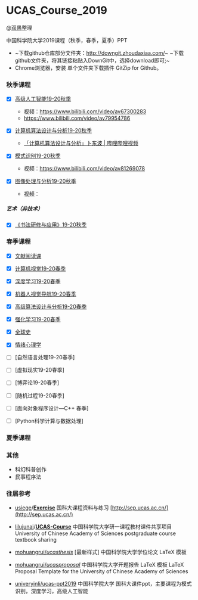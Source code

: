 <!--
 * @Description: 
 * @Author: HCQ
 * @Company(School): UCAS
 * @Date: 2019-10-18 01:26:57
 * @LastEditors: HCQ
 * @LastEditTime: 2020-07-15 00:40:23
 -->
# UCAS_Course_2019
@[双愚](https://github.com/HuangCongQing/UCAS_Course_2019)整理

中国科学院大学2019课程（秋季，春季，夏季）PPT


* ~下载github仓库部分文件夹：http://downgit.zhoudaxiaa.com/~
~下载github文件夹，将其链接粘贴入DownGit中，选择download即可;~
* Chrome浏览器，安装 单个文件夹下载插件 GitZip for Github。

### 秋季课程

* [x] [高级人工智能19-20秋季](./高级人工智能19-20秋季)
    * 视频：https://www.bilibili.com/video/av67300283
    * https://www.bilibili.com/video/av79954786

* [x]  [计算机算法设计与分析19-20秋季](./计算机算法设计与分析19-20秋季)
    * [「计算机算法设计与分析」卜东波 | 哔哩哔哩视频](https://www.bilibili.com/video/av68436805/?spm_id_from=333.788.videocard.1)

* [x] [模式识别19-20秋季](./模式识别19-20秋季)
    * 视频：https://www.bilibili.com/video/av81269078

* [x] [图像处理与分析19-20秋季](./图像处理与分析19-20秋季)
    * 视频：
    
##### 艺术（非技术）

* [x] [《书法研修与应用》19-20秋季](./《书法研修与应用》19-20秋季)

### 春季课程

* [x] [文献阅读课]()
* [x] [计算机视觉19-20春季](./计算机视觉19-20春季)
* [x] [深度学习19-20春季](./深度学习19-20春季)
* [x] [机器人视觉导航19-20春季](./机器人视觉导航19-20春季)



* [x] [高级算法设计与分析19-20春季](./高级算法设计与分析19-20春季)
* [x] [强化学习19-20春季](./强化学习19-20春季)
* [x] [全球史](./全球史)
* [x] [情绪心理学](./情绪心理学19-20春季)

* [ ] [自然语言处理19-20春季]
* [ ] [虚拟现实19-20春季]
* [ ] [博弈论19-20春季]
* [ ] [随机过程19-20春季]

* [ ] [面向对象程序设计—C++ 春季]
* [ ] [Python科学计算与数据处理]

### 夏季课程

### 其他

* 科幻科普创作
* 民事程序法


### 往届参考

* [usiege](https://github.com/usiege)/**[Exercise](https://github.com/usiege/Exercise)**
国科大课程资料与练习 [http://sep.ucas.ac.cn/](http://sep.ucas.ac.cn/)

* [lilujunai](https://github.com/lilujunai)/**[UCAS-Course](https://github.com/lilujunai/UCAS-Course)**
中国科学院大学研一课程教材课件共享项目University of Chinese Academy of Sciences postgraduate course textbook sharing 

*  [mohuangrui/*ucasthesis*](https://github.com/mohuangrui/ucasthesis)
[最新样式] 中国科学院大学学位论文 LaTeX 模板

* [mohuangrui/*ucasproposal*](https://github.com/mohuangrui/ucasproposal)
中国科学院大学开题报告 LaTeX 模板 LaTeX Proposal Template for the University of Chinese Academy of Sciences

* [univeryinli/ucas-ppt2019](https://github.com/univeryinli/ucas-ppt) 
中国科学院大学 国科大课件ppt，主要课程为模式识别，深度学习，高级人工智能
